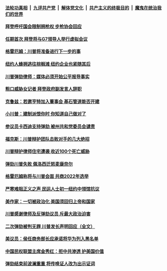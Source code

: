 

####  [法轮功真相](../../../../basic/blob/master/README.md?t=02151931) &nbsp;|&nbsp; [九评共产党](../../../../9ping.md/blob/master/README.md?t=02151931) &nbsp;|&nbsp; [解体党文化](../../../../jtdwh.md/blob/master/README.md?t=02151931)  &nbsp;|&nbsp; [共产主义的终极目的](../../../../gczydzjmd.md/blob/master/README.md?t=02151931) &nbsp;|&nbsp; [魔鬼在统治我们的世界](../../../../mgztzwmdsj.md/blob/master/README.md?t=02151931) 

#### [拜登呼吁国会限制拥枪权 步枪协会回应](../pages/soh6/474530.md?t=02151931) 
#### [任期首次 拜登将与G7领导人举行虚拟会议](../pages/soh6/474479.md?t=02151931) 
#### [格雷厄姆：川普将准备进行下一步的事](../pages/soh6/474458.md?t=02151931) 
#### [纽约人蜂拥逃往棕榈滩 纽约企业也紧随其后](../pages/soh6/474455.md?t=02151931) 
#### [川普弹劾律师：媒体必须开始公平报导事实](../pages/soh6/474452.md?t=02151931) 
#### [粗口威胁女记者 拜登政府副发言人辞职 ](../pages/soh6/474440.md?t=02151931) 
#### [克鲁兹：若邀亨特加入董事会 基石管道能否开建](../pages/soh6/474428.md?t=02151931) 
#### [小川普：建制派恨你时 你知道自己做对了](../pages/soh6/474419.md?t=02151931) 
#### [参议员卡西迪支持弹劾 被州共和党委员会谴责](../pages/soh6/474413.md?t=02151931) 
#### [福克斯：川普辩护团队击败对手的几大绝招](../pages/soh6/474158.md?t=02151931) 
#### [川普辩护律师住宅遭袭 收近100个死亡威胁](../pages/soh6/474404.md?t=02151931) 
#### [弹劾川普失败 佩洛西迁怒麦康奈尔](../pages/soh6/474401.md?t=02151931) 
#### [格雷厄姆称将与川普会面 共商2022年选举](../pages/soh6/474275.md?t=02151931) 
#### [严寒难阻正义之声 民运人士初一纽约中领馆抗议](../pages/soh6/474218.md?t=02151931) 
#### [美作家：一切被政治化 美国须回归上帝和国家](../pages/soh6/474212.md?t=02151931) 
#### [川普感谢律师及反弹劾议员 斥最大政治迫害](../pages/soh6/474179.md?t=02151931) 
#### [二次弹劾被判无罪 川普发长声明回应（全文）](../pages/soh6/474200.md?t=02151931) 
#### [美议员：侯任商务部长应承诺将华为列入黑名单](../pages/soh6/474191.md?t=02151931) 
#### [中国民权联盟主席金秀红：拒中共渗透 护美国价值](../pages/soh6/474185.md?t=02151931) 
#### [弹劾结束前波澜重重 将传唤证人改为出示证词](../pages/soh6/474140.md?t=02151931) 
